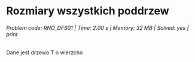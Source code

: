 # Rozmiary wszystkich poddrzew
###### Problem code: RNO_DFS01 \| Time: 2.00 s \| Memory: 32 MB \| Solved: yes \| print

Dane jest drzewo T o wierzcho
